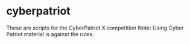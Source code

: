 # cyberpatriot
These are scripts for the CyberPatriot X competition 
Note: Using Cyber Patriot material is against the rules.
